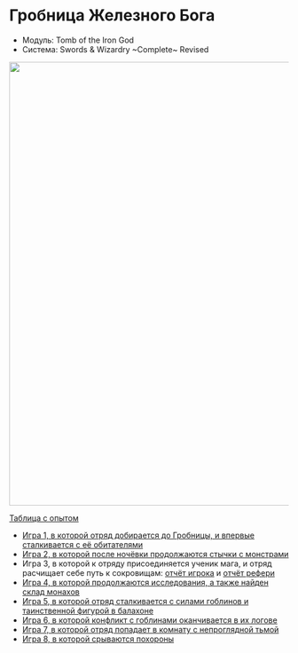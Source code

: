 # Гробница Железного Бога

- Модуль: Tomb of the Iron God
- Система: Swords & Wizardry ~Complete~ Revised

<a href="https://github.com/user-attachments/assets/fb177e88-57e9-4f2d-8956-5642c741f0a7" title="By William McAusland
(Outland Arts)"> <img
    	src="https://github.com/user-attachments/assets/fb177e88-57e9-4f2d-8956-5642c741f0a7"
    	style="width:800px"
    /> </a>

<!--
<a href="">
	<img src="" style="width:800px" />
</a>
-->

[Таблица с опытом](https://docs.google.com/spreadsheets/d/1yASl3147_2OGgwzrFAkhPH7Z5859nlPujHwvchcab9k/edit?usp=sharing)

- [Игра 1, в которой отряд добирается до Гробницы, и впервые сталкивается с её обитателями](./2024-05-05-game-1.md)
- [Игра 2, в которой после ночёвки продолжаются стычки с монстрами](./2024-05-11-game-2.md)
- Игра 3, в которой к отряду присоединяется ученик мага, и отряд расчищает себе путь к сокровищам:
  [отчёт игрока](./2024-06-22-game-3.md) и [отчёт рефери](./2024-06-22-game-3--undefined.md)
- [Игра 4, в которой продолжаются исследования, а также найден склад монахов](./2024-06-30-game-4.md)
- [Игра 5, в которой отряд сталкивается с силами гоблинов и таинственной фигурой в балахоне](./2024-07-13-game-5.md)
- [Игра 6, в которой конфликт с гоблинами оканчивается в их логове](./2024-07-21-game-6.md)
- [Игра 7, в которой отряд попадает в комнату с непроглядной тьмой](./2024-07-27-game-7.md)
- [Игра 8, в которой срываются похороны](./2024-08-03-game-8.md)
